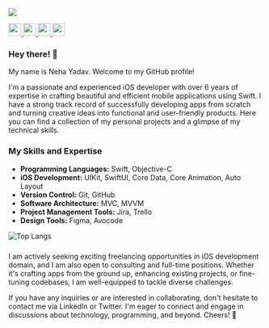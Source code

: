 ![](https://komarev.com/ghpvc/?username=nehayadav94&color=000000&style=for-the-badge)

<a href="https://www.linkedin.com/in/nehayadav94/">
  <img height="25" src="https://img.shields.io/badge/LinkedIn-0077B5?style=for-the-badge&logo=linkedin&logoColor=white"/>
</a>

<a href="mailto:nehayadav94@gmail.com">
  <img height="25" src="https://img.shields.io/badge/Gmail-D14836?style=for-the-badge&logo=gmail&logoColor=white"/>
</a>

<a href="https://twitter.com/nehayadav94">
<img height = "25" src="https://img.shields.io/badge/Twitter-1DA1F2?style=for-the-badge&logo=twitter&logoColor=white"/>
</a>

<a href="https://medium.com/@nehayadav94">
<img height = "25" src="https://img.shields.io/badge/Medium-12100E?style=for-the-badge&logo=medium&logoColor=white"/>
</a>

### Hey there! 👋 

My name is Neha Yadav. Welcome to my GitHub profile!

I'm a passionate and experienced iOS developer with over 6 years of expertise in crafting beautiful and efficient mobile applications using Swift. I have a strong track record of successfully developing apps from scratch and turning creative ideas into functional and user-friendly products. Here you can find a collection of my personal projects and a glimpse of my technical skills.

### My Skills and Expertise
- **Programming Languages:** Swift, Objective-C
- **iOS Development:** UIKit, SwiftUI, Core Data, Core Animation, Auto Layout
- **Version Control:** Git, GitHub
- **Software Architecture:** MVC, MVVM
- **Project Management Tools:** Jira, Trello
- **Design Tools:** Figma, Avocode

![Top Langs](https://github-readme-stats.vercel.app/api/top-langs/?username=nehayadav94&size_weight=0.5&count_weight=0.5)

###
<div>
I am actively seeking exciting freelancing opportunities in iOS development domain, and I am also open to consulting and full-time positions. Whether it's crafting apps from the ground up, enhancing existing projects, or fine-tuning codebases, I am well-equipped to tackle diverse challenges.

If you have any inquiries or are interested in collaborating, don't hesitate to contact me via LinkedIn or Twitter. I'm eager to connect and engage in discussions about technology, programming, and beyond. Cheers! :beers:
</div>

<!--
**nehayadav94/nehayadav94** is a ✨ _special_ ✨ repository because its `README.md` (this file) appears on your GitHub profile.

Here are some ideas to get you started:

- 🔭 I’m currently working on ...
- 🌱 I’m currently learning ...
- 👯 I’m looking to collaborate on ...
- 🤔 I’m looking for help with ...
- 💬 Ask me about ...
- 📫 How to reach me: ...
- 😄 Pronouns: ...
- ⚡ Fun fact: ...
When I'm not coding, you can find me getting my hands dirty with pottery, admiring stunning architecture, or indulging in new and exciting cuisines.
                                                                                                                          
###
<div>
<img src="https://github-readme-stats.vercel.app/api/top-langs?username=nehayadav94"/>
</div>
-->
